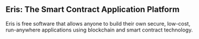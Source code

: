 <!-- ## The Eris Platform -->
<!-- Eris helps developers to build, test, deploy, and operate interactive applications where application logic is reliably and securely executed by a distributed network. -->

## Eris: The Smart Contract Application Platform

Eris is free software that allows anyone to build their own secure, low-cost, run-anywhere applications using blockchain and smart contract technology.